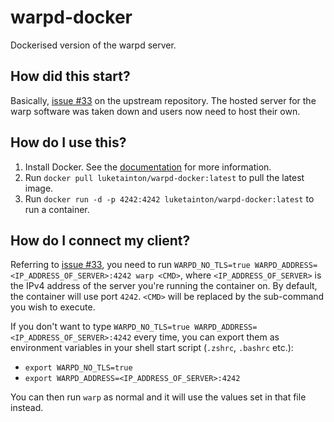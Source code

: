 # warpd-docker
Dockerised version of the warpd server.


## How did this start?
Basically, [issue #33](https://github.com/spolu/warp/issues/33) on the upstream repository. The hosted server for the warp
software was taken down and users now need to host their own.


## How do I use this?
1. Install Docker. See the [documentation](https://docs.docker.com/install) for more information.
2. Run `docker pull luketainton/warpd-docker:latest` to pull the latest image.
3. Run `docker run -d -p 4242:4242 luketainton/warpd-docker:latest` to run a container.


## How do I connect my client?
Referring to [issue #33](https://github.com/spolu/warp/issues/33), you need to run
`WARPD_NO_TLS=true WARPD_ADDRESS=<IP_ADDRESS_OF_SERVER>:4242 warp <CMD>`, where `<IP_ADDRESS_OF_SERVER>` is the
IPv4 address of the server you're running the container on. By default, the container will use port `4242`. `<CMD>` will be replaced by the sub-command you wish to execute.

If you don't want to type `WARPD_NO_TLS=true WARPD_ADDRESS=<IP_ADDRESS_OF_SERVER>:4242` every time, you can export them as environment variables in your shell start script (`.zshrc`, `.bashrc` etc.):
- `export WARPD_NO_TLS=true`
- `export WARPD_ADDRESS=<IP_ADDRESS_OF_SERVER>:4242`

You can then run `warp` as normal and it will use the values set in that file instead.
